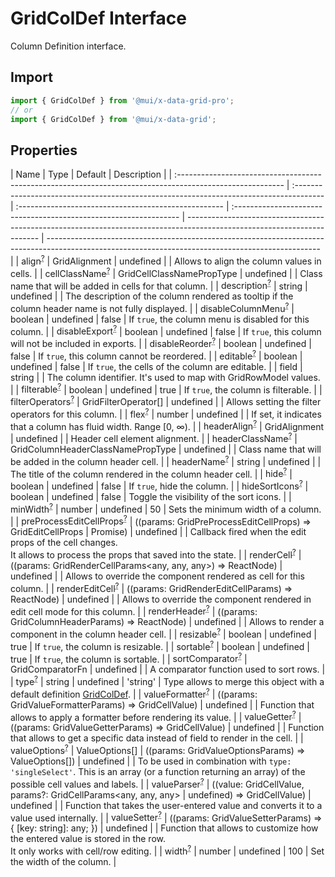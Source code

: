 # GridColDef Interface

<p class="description">Column Definition interface.</p>

## Import

```js
import { GridColDef } from '@mui/x-data-grid-pro';
// or
import { GridColDef } from '@mui/x-data-grid';
```

## Properties

| Name                                                                                                      | Type                                                                                   | Default                                              | Description                                                       |
| :-------------------------------------------------------------------------------------------------------- | :------------------------------------------------------------------------------------- | :--------------------------------------------------- | :---------------------------------------------------------------- | ----------------------------------------------------------------------------------------------------------------------- | -------------------------------------------------------------------------------------------------------------------------------------------------- |
| <span class="prop-name optional">align<sup><abbr title="optional">?</abbr></sup></span>                   | <span class="prop-type">GridAlignment                                                  | undefined</span>                                     |                                                                   | Allows to align the column values in cells.                                                                             |
| <span class="prop-name optional">cellClassName<sup><abbr title="optional">?</abbr></sup></span>           | <span class="prop-type">GridCellClassNamePropType                                      | undefined</span>                                     |                                                                   | Class name that will be added in cells for that column.                                                                 |
| <span class="prop-name optional">description<sup><abbr title="optional">?</abbr></sup></span>             | <span class="prop-type">string                                                         | undefined</span>                                     |                                                                   | The description of the column rendered as tooltip if the column header name is not fully displayed.                     |
| <span class="prop-name optional">disableColumnMenu<sup><abbr title="optional">?</abbr></sup></span>       | <span class="prop-type">boolean                                                        | undefined</span>                                     | <span class="prop-default">false</span>                           | If `true`, the column menu is disabled for this column.                                                                 |
| <span class="prop-name optional">disableExport<sup><abbr title="optional">?</abbr></sup></span>           | <span class="prop-type">boolean                                                        | undefined</span>                                     | <span class="prop-default">false</span>                           | If `true`, this column will not be included in exports.                                                                 |
| <span class="prop-name optional">disableReorder<sup><abbr title="optional">?</abbr></sup></span>          | <span class="prop-type">boolean                                                        | undefined</span>                                     | <span class="prop-default">false</span>                           | If `true`, this column cannot be reordered.                                                                             |
| <span class="prop-name optional">editable<sup><abbr title="optional">?</abbr></sup></span>                | <span class="prop-type">boolean                                                        | undefined</span>                                     | <span class="prop-default">false</span>                           | If `true`, the cells of the column are editable.                                                                        |
| <span class="prop-name">field</span>                                                                      | <span class="prop-type">string</span>                                                  |                                                      | The column identifier. It's used to map with GridRowModel values. |
| <span class="prop-name optional">filterable<sup><abbr title="optional">?</abbr></sup></span>              | <span class="prop-type">boolean                                                        | undefined</span>                                     | <span class="prop-default">true</span>                            | If `true`, the column is filterable.                                                                                    |
| <span class="prop-name optional">filterOperators<sup><abbr title="optional">?</abbr></sup></span>         | <span class="prop-type">GridFilterOperator[]                                           | undefined</span>                                     |                                                                   | Allows setting the filter operators for this column.                                                                    |
| <span class="prop-name optional">flex<sup><abbr title="optional">?</abbr></sup></span>                    | <span class="prop-type">number                                                         | undefined</span>                                     |                                                                   | If set, it indicates that a column has fluid width. Range [0, ∞).                                                       |
| <span class="prop-name optional">headerAlign<sup><abbr title="optional">?</abbr></sup></span>             | <span class="prop-type">GridAlignment                                                  | undefined</span>                                     |                                                                   | Header cell element alignment.                                                                                          |
| <span class="prop-name optional">headerClassName<sup><abbr title="optional">?</abbr></sup></span>         | <span class="prop-type">GridColumnHeaderClassNamePropType                              | undefined</span>                                     |                                                                   | Class name that will be added in the column header cell.                                                                |
| <span class="prop-name optional">headerName<sup><abbr title="optional">?</abbr></sup></span>              | <span class="prop-type">string                                                         | undefined</span>                                     |                                                                   | The title of the column rendered in the column header cell.                                                             |
| <span class="prop-name optional">hide<sup><abbr title="optional">?</abbr></sup></span>                    | <span class="prop-type">boolean                                                        | undefined</span>                                     | <span class="prop-default">false</span>                           | If `true`, hide the column.                                                                                             |
| <span class="prop-name optional">hideSortIcons<sup><abbr title="optional">?</abbr></sup></span>           | <span class="prop-type">boolean                                                        | undefined</span>                                     | <span class="prop-default">false</span>                           | Toggle the visibility of the sort icons.                                                                                |
| <span class="prop-name optional">minWidth<sup><abbr title="optional">?</abbr></sup></span>                | <span class="prop-type">number                                                         | undefined</span>                                     | <span class="prop-default">50</span>                              | Sets the minimum width of a column.                                                                                     |
| <span class="prop-name optional">preProcessEditCellProps<sup><abbr title="optional">?</abbr></sup></span> | <span class="prop-type">((params: GridPreProcessEditCellProps) => GridEditCellProps    | Promise<GridEditCellProps>)                          | undefined</span>                                                  |                                                                                                                         | Callback fired when the edit props of the cell changes.<br />It allows to process the props that saved into the state.                             |
| <span class="prop-name optional">renderCell<sup><abbr title="optional">?</abbr></sup></span>              | <span class="prop-type">((params: GridRenderCellParams<any, any, any>) => ReactNode)   | undefined</span>                                     |                                                                   | Allows to override the component rendered as cell for this column.                                                      |
| <span class="prop-name optional">renderEditCell<sup><abbr title="optional">?</abbr></sup></span>          | <span class="prop-type">((params: GridRenderEditCellParams) => ReactNode)              | undefined</span>                                     |                                                                   | Allows to override the component rendered in edit cell mode for this column.                                            |
| <span class="prop-name optional">renderHeader<sup><abbr title="optional">?</abbr></sup></span>            | <span class="prop-type">((params: GridColumnHeaderParams) => ReactNode)                | undefined</span>                                     |                                                                   | Allows to render a component in the column header cell.                                                                 |
| <span class="prop-name optional">resizable<sup><abbr title="optional">?</abbr></sup></span>               | <span class="prop-type">boolean                                                        | undefined</span>                                     | <span class="prop-default">true</span>                            | If `true`, the column is resizable.                                                                                     |
| <span class="prop-name optional">sortable<sup><abbr title="optional">?</abbr></sup></span>                | <span class="prop-type">boolean                                                        | undefined</span>                                     | <span class="prop-default">true</span>                            | If `true`, the column is sortable.                                                                                      |
| <span class="prop-name optional">sortComparator<sup><abbr title="optional">?</abbr></sup></span>          | <span class="prop-type">GridComparatorFn                                               | undefined</span>                                     |                                                                   | A comparator function used to sort rows.                                                                                |
| <span class="prop-name optional">type<sup><abbr title="optional">?</abbr></sup></span>                    | <span class="prop-type">string                                                         | undefined</span>                                     | <span class="prop-default">'string'</span>                        | Type allows to merge this object with a default definition [GridColDef](/api/data-grid/grid-col-def/).                  |
| <span class="prop-name optional">valueFormatter<sup><abbr title="optional">?</abbr></sup></span>          | <span class="prop-type">((params: GridValueFormatterParams) => GridCellValue)          | undefined</span>                                     |                                                                   | Function that allows to apply a formatter before rendering its value.                                                   |
| <span class="prop-name optional">valueGetter<sup><abbr title="optional">?</abbr></sup></span>             | <span class="prop-type">((params: GridValueGetterParams) => GridCellValue)             | undefined</span>                                     |                                                                   | Function that allows to get a specific data instead of field to render in the cell.                                     |
| <span class="prop-name optional">valueOptions<sup><abbr title="optional">?</abbr></sup></span>            | <span class="prop-type">ValueOptions[]                                                 | ((params: GridValueOptionsParams) => ValueOptions[]) | undefined</span>                                                  |                                                                                                                         | To be used in combination with `type: 'singleSelect'`. This is an array (or a function returning an array) of the possible cell values and labels. |
| <span class="prop-name optional">valueParser<sup><abbr title="optional">?</abbr></sup></span>             | <span class="prop-type">((value: GridCellValue, params?: GridCellParams<any, any, any> | undefined) => GridCellValue)                         | undefined</span>                                                  |                                                                                                                         | Function that takes the user-entered value and converts it to a value used internally.                                                             |
| <span class="prop-name optional">valueSetter<sup><abbr title="optional">?</abbr></sup></span>             | <span class="prop-type">((params: GridValueSetterParams) => { [key: string]: any; })   | undefined</span>                                     |                                                                   | Function that allows to customize how the entered value is stored in the row.<br />It only works with cell/row editing. |
| <span class="prop-name optional">width<sup><abbr title="optional">?</abbr></sup></span>                   | <span class="prop-type">number                                                         | undefined</span>                                     | <span class="prop-default">100</span>                             | Set the width of the column.                                                                                            |
